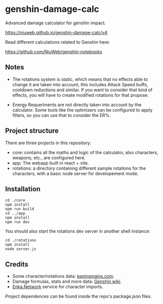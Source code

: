 # genshin-damage-calc
Advanced damage calculator for genshin impact.

https://niuweb.github.io/genshin-damage-calc/v4

Read different calculations related to Genshin here:

https://github.com/NiuWeb/genshin-notebooks

## Notes
- The rotations system is static, which means that no effects able to change it
are taken into account, this includes Attack Speed buffs, cooldown reductions and similar.
If you want to consider that kind of effects, you will have to create modified rotations 
for that prupose.

- Energy Requeriments are not directly taken into account by the calculator. 
Some tools like the optimizers can be configured to apply filters, 
so you can use that to consider the ER%.

## Project structure
There are three projects in this repository:
- core: contains all the maths and logic of the calculator, also characters, weapons, etc., are configured here.
- app: The webapp built in react + vite.
- rotations: a directory containing different sample rotations for the characters, with a basic node server for developement mode.

## Installation
```shell
cd ./core
npm install
npm run build
cd ../app
npm install
npm run dev
```
You should also start the rotations dev server in another shell instance:
```
cd ./rotations
npm install
node server.js
```

## Credits
- Some character/rotations data: [keqingmains.com](https://keqingmains.com).
- Damage formulas, stats and more data: [Genshin wiki](https://genshin-impact.fandom.com/wiki/Damage).
- [Enka.Network](https://enka.network) service for character imports.

Project dependences can be found inside the repo's package.json files.

